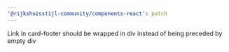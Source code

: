 ```yaml
---
'@rijkshuisstijl-community/components-react': patch
---
```


Link in card-footer should be wrapped in div instead of being preceded by empty div
